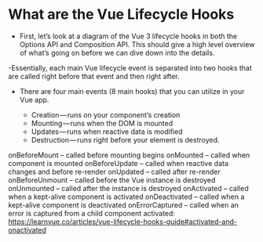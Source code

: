 # What are the Vue Lifecycle Hooks

- First, let’s look at a diagram of the Vue 3 lifecycle hooks in both the Options API and Composition API. This should give a high level overview of what’s going on before we can dive down into the details.

-Essentially, each main Vue lifecycle event is separated into two hooks that are called right before that event and then right after.

- There are four main events (8 main hooks) that you can utilize in your Vue app.

  - Creation — runs on your component’s creation
  - Mounting — runs when the DOM is mounted
  - Updates — runs when reactive data is modified
  - Destruction — runs right before your element is destroyed.

onBeforeMount – called before mounting begins
onMounted – called when component is mounted
onBeforeUpdate – called when reactive data changes and before re-render
onUpdated – called after re-render
onBeforeUnmount – called before the Vue instance is destroyed
onUnmounted – called after the instance is destroyed
onActivated – called when a kept-alive component is activated
onDeactivated – called when a kept-alive component is deactivated
onErrorCaptured – called when an error is captured from a child component
activated: https://learnvue.co/articles/vue-lifecycle-hooks-guide#activated-and-onactivated
